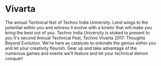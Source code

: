 # Vivarta
The annual Technical fest of Techno India University.
Lend wings to the potential within you and witness it evolve with a kinetic that will make you bring the best out of you. Techno India University is stoked to present to you it's second Annual Technical Fest, Techno Vivarta 2017: Thoughts Beyond Evolution. We're here as catalysts to enkindle the genius within you and let your creativity flourish. Gear up and take advantage of the numerous games and events we'll feature and let your technical demon conquer! 
